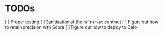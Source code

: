 # TODOs

[ ] Proper testing
[ ] Sanitisation of the `NFTMarket` contract
[ ] Figure out how to retain precision with Score
[ ] Figure out how to deploy to Celo
